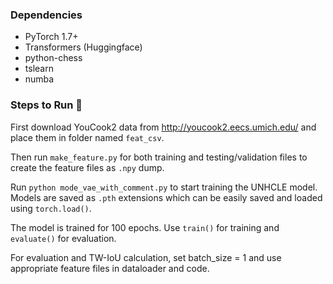 ### Dependencies

- PyTorch 1.7+
- Transformers (Huggingface)
- python-chess
- tslearn
- numba

### Steps to Run 👋

First download YouCook2 data from http://youcook2.eecs.umich.edu/ and place them in folder named `feat_csv`.

Then run `make_feature.py` for both training and testing/validation files to create the feature files as `.npy` dump.

Run `python mode_vae_with_comment.py` to start training the UNHCLE model. Models are saved as `.pth` extensions which can be easily saved and loaded using `torch.load()`.

The model is trained for 100 epochs. Use `train()` for training and `evaluate()` for evaluation.

For evaluation and TW-IoU calculation, set batch_size = 1 and use appropriate feature files in dataloader and code.
